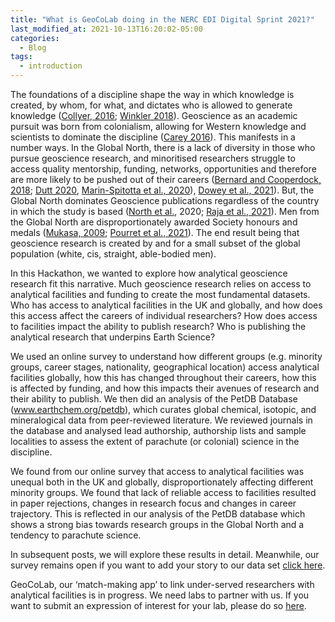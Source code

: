 ```yaml
---
title: "What is GeoCoLab doing in the NERC EDI Digital Sprint 2021?"
last_modified_at: 2021-10-13T16:20:02-05:00
categories:
  - Blog
tags:
  - introduction
---
```


The foundations of a discipline shape the way in which knowledge is created, by whom, for what, and dictates who is allowed to generate knowledge ([Collyer, 2016](https://journals.sagepub.com/doi/abs/10.1177/0011392116680020); [Winkler 2018](https://doi.org/10.1177/1473095217739335)). Geoscience as an academic pursuit was born from colonialism, allowing for Western knowledge and scientists to dominate the discipline ([Carey 2016](https://doi.org/10.1177/0309132515623368)). This manifests in a number ways. In the Global North, there is a lack of diversity in those who pursue geoscience research, and minoritised researchers struggle to access quality mentorship, funding, networks, opportunities and therefore are more likely to be pushed out of their careers ([Bernard and Cooperdock, 2018](https://doi.org/10.1038/s41561-018-0116-6); [Dutt  2020](https://doi.org/10.1038/s41561-019-0519-z), [Marin-Spitotta et al., 2020](https://doi.org/10.5194/adgeo-53-117-2020)), [Dowey et al., 2021](https://doi.org/10.1038/s41561-021-00737-w)). But, the Global North dominates Geoscience publications  regardless of the country in which the study is based ([North et al.](https://www.sciencedirect.com/science/article/abs/pii/S0012825220303081), 2020; [Raja et al., 2021](https://doi.org/10.31223/X5802N)). Men from the Global North are disproportionately awarded Society honours and medals ([Mukasa, 2009](https://www.geochemsoc.org/download_file/view/983/530); [Pourret et al., 2021](https://doi.org/10.1016/j.gca.2021.05.054)). The end result being that geoscience research is created by and for a small subset of the global population (white, cis, straight, able-bodied men). 

In this Hackathon, we wanted to explore how analytical geoscience research fit this narrative. Much geoscience research relies on access to analytical facilities and funding to create the most fundamental datasets. Who has access to analytical facilities in the UK and globally, and how does this access affect the careers of individual researchers? How does access to facilities impact the ability to publish research? Who is publishing the analytical research that underpins Earth Science? 

We used an online survey to understand how different groups (e.g. minority groups, career stages, nationality, geographical location) access analytical facilities globally, how this has changed throughout their careers, how this is affected by funding, and how this impacts their avenues of research and their ability to publish. We then did an analysis of the PetDB Database (www.earthchem.org/petdb), which curates global chemical, isotopic, and mineralogical data from peer-reviewed literature. We reviewed journals in the database and analysed lead authorship, authorship lists and sample localities to assess the extent of parachute (or colonial) science in the discipline. 

We found from our online survey that access to analytical facilities was unequal both in the UK and globally, disproportionately affecting different minority groups. We found that lack of reliable access to facilities resulted in paper rejections, changes in research focus and changes in career trajectory. This is reflected in our analysis of the PetDB database which shows a strong bias towards research groups in the Global North and a tendency to parachute science.

In subsequent posts, we will explore these results in detail. Meanwhile, our survey remains open if you want to add your story to our data set [click here](https://docs.google.com/forms/d/e/1FAIpQLSe-Xxh9NvlCZrBcBnLDJ8yWjl9BpFSHv_TEPQuGeOLCdf9L6w/viewform). 

GeoCoLab, our ‘match-making app’ to link under-served researchers with analytical facilities is in progress. We need labs to partner with us. If you want to submit an expression of interest for your lab, please do so [here](https://geocolab.github.io/analytical-facilities/).


